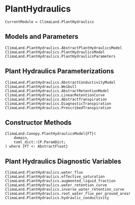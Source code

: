 # PlantHydraulics

```@meta
CurrentModule = ClimaLand.PlantHydraulics
```
## Models and Parameters

```@docs
ClimaLand.PlantHydraulics.AbstractPlantHydraulicsModel
ClimaLand.PlantHydraulics.PlantHydraulicsModel
ClimaLand.PlantHydraulics.PlantHydraulicsParameters
```

## Plant Hydraulics Parameterizations

```@docs
ClimaLand.PlantHydraulics.AbstractConductivityModel
ClimaLand.PlantHydraulics.Weibull
ClimaLand.PlantHydraulics.AbstractRetentionModel
ClimaLand.PlantHydraulics.LinearRetentionCurve
ClimaLand.PlantHydraulics.AbstractTranspiration
ClimaLand.PlantHydraulics.DiagnosticTranspiration
ClimaLand.PlantHydraulics.PrescribedTranspiration
```

## Constructor Methods

```@docs
ClimaLand.Canopy.PlantHydraulicsModel{FT}(
    domain,
    toml_dict::CP.ParamDict;
) where {FT <: AbstractFloat}
```

## Plant Hydraulics Diagnostic Variables

```@docs
ClimaLand.PlantHydraulics.water_flux
ClimaLand.PlantHydraulics.effective_saturation
ClimaLand.PlantHydraulics.augmented_liquid_fraction
ClimaLand.PlantHydraulics.water_retention_curve
ClimaLand.PlantHydraulics.inverse_water_retention_curve
ClimaLand.PlantHydraulics.root_water_flux_per_ground_area!
ClimaLand.PlantHydraulics.hydraulic_conductivity
```
